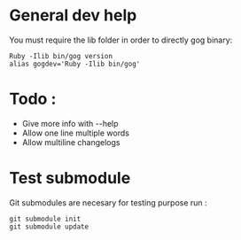 # General dev help
You must require the lib folder in order to directly gog binary:

```
Ruby -Ilib bin/gog version
alias gogdev='Ruby -Ilib bin/gog'

```

# Todo :

- Give more info with --help
- Allow one line multiple words
- Allow multiline changelogs

# Test submodule

Git submodules are necesary for testing purpose run :

```
git submodule init
git submodule update
```